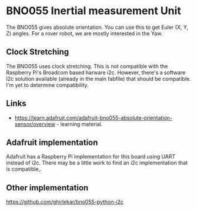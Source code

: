 # BNO055 Inertial measurement Unit

The BNO055 gives absolute orientation. You can use this to get Euler (X, Y, Z) angles. For a rover robot, we are mostly interested in the Yaw.

## Clock Stretching

The BNO055 uses clock stretching. This is not compatible with the Raspberry Pi's Broadcom based harware i2c. However, there's a software I2c solution available (already in the main fabfile) that should be compatible. I'm yet to determine compatibility.

## Links

- https://learn.adafruit.com/adafruit-bno055-absolute-orientation-sensor/overview - learning material.

## Adafruit implementation

Adafruit has a Raspberry Pi implementation for this board using UART instead of i2c. There may be a little work to find an i2c implementation that is compatible,.

## Other implementation

https://github.com/ghirlekar/bno055-python-i2c